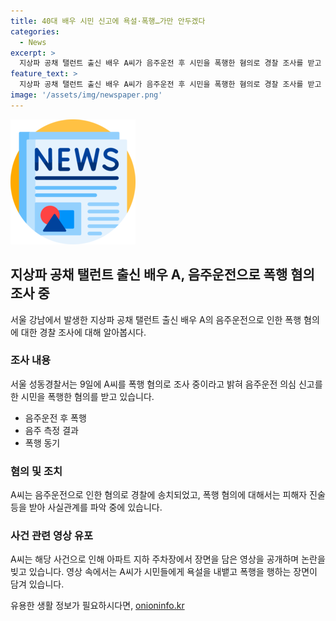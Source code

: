 ```yaml
---
title: 40대 배우 시민 신고에 욕설·폭행…가만 안두겠다
categories:
  - News
excerpt: >
  지상파 공채 탤런트 출신 배우 A씨가 음주운전 후 시민을 폭행한 혐의로 경찰 조사를 받고 있다. A씨는 서울 강남구 식당에서 음주를 한 뒤 3㎞ 가량 음주운전을 하던 중 시민 신고를 받아 욕설과 폭행을 가했다. A씨는 제지하려는 시민들을 폭행하며 욕설을 내뱉고, 협박까지 했다는 주장이 제기되고 있다. 경찰은 A씨를 음주운전 혐의로 송치하고 폭행 혐의에 대해 피해자 진술 등을 받아 사실관계를 파악 중이다. A씨의 음주운전 사건에 대한 논란이 커지고 있다.
feature_text: >
  지상파 공채 탤런트 출신 배우 A씨가 음주운전 후 시민을 폭행한 혐의로 경찰 조사를 받고 있다. A씨는 서울 강남구 식당에서 음주를 한 뒤 3㎞ 가량 음주운전을 하던 중 시민 신고를 받아 욕설과 폭행을 가했다. A씨는 제지하려는 시민들을 폭행하며 욕설을 내뱉고, 협박까지 했다는 주장이 제기되고 있다. 경찰은 A씨를 음주운전 혐의로 송치하고 폭행 혐의에 대해 피해자 진술 등을 받아 사실관계를 파악 중이다. A씨의 음주운전 사건에 대한 논란이 커지고 있다.
image: '/assets/img/newspaper.png'
---
```


<p><img src="/assets/img/newspaper.png" alt="kimp 속보" /></p>

<h2 data-ke-size="size26">지상파 공채 탤런트 출신 배우 A, 음주운전으로 폭행 혐의 조사 중</h2>

<p data-ke-size="size16">서울 강남에서 발생한 지상파 공채 탤런트 출신 배우 A의 음주운전으로 인한 폭행 혐의에 대한 경찰 조사에 대해 알아봅시다.</p>

<h3>조사 내용</h3>

<p data-ke-size="size16">서울 성동경찰서는 9일에 A씨를 폭행 혐의로 조사 중이라고 밝혀 음주운전 의심 신고를 한 시민을 폭행한 혐의를 받고 있습니다.</p>

<ul>
<li>음주운전 후 폭행</li>
<li>음주 측정 결과</li>
<li>폭행 동기</li>
</ul>

<h3>혐의 및 조치</h3>

<p data-ke-size="size16">
A씨는 음주운전으로 인한 혐의로 경찰에 송치되었고, 폭행 혐의에 대해서는 피해자 진술 등을 받아 사실관계를 파악 중에 있습니다.
</p>

<h3>사건 관련 영상 유포</h3>

<p data-ke-size="size16">A씨는 해당 사건으로 인해 아파트 지하 주차장에서 장면을 담은 영상을 공개하며 논란을 빚고 있습니다. 영상 속에서는 A씨가 시민들에게 욕설을 내뱉고 폭행을 행하는 장면이 담겨 있습니다.</p>
유용한 생활 정보가 필요하시다면, <a href="https://onioninfo.kr" rel="dofollow">onioninfo.kr</a>



